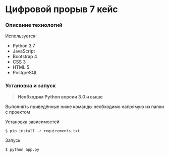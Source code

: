 # Цифровой прорыв 7 кейс

### Описание технологий 
Используется: 
- Python 3.7
- JavaScript
- Bootstrap 4
- CSS 3
- HTML 5
- PostgreSQL 

### Установка и запуск
 

>  **Необходим Python версии 3.0 и выше**

Выполнять приведённые ниже команды необходимо напрямую из папки с проектом

Установка зависимостей
   ```console  
$ pip install -r requirements.txt   
```
Запуск 
```console  
$ python app.py   
```